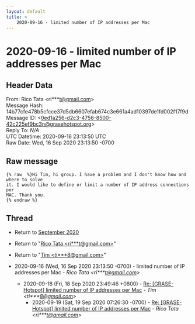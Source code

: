 ```yaml
---
layout: default
title: >
    2020-09-16 - limited number of IP addresses per Mac
---
```


# 2020-09-16 - limited number of IP addresses per Mac

## Header Data

From: Rico Tata \<ri***t@gmail.com\><br>
Message Hash: 14b77cfe478b5cfcce37d5db6607efab674c3e661a4ad10397de1fd002f17f9d<br>
Message ID: \<0ed1a256-d2c3-4756-8500-42c225ef9bc3n@grasehotspot.org\><br>
Reply To: _N/A_<br>
UTC Datetime: 2020-09-16 23:13:50 UTC<br>
Raw Date: Wed, 16 Sep 2020 23:13:50 -0700<br>

## Raw message

```
{% raw  %}Hi Tim, hi group. I have a problem and I don't know how and where to solve 
it. I would like to define or limit a number of IP address connections per 
MAC. Thank you. 
{% endraw %}
```

## Thread

+ Return to [September 2020](/archive/2020/09)

+ Return to "[Rico Tata <ri***t<span>@</span>gmail.com>](/authors/ri___t_at_gmail_com)"
+ Return to "[Tim <ti***8<span>@</span>gmail.com>](/authors/ti___8_at_gmail_com)"

+ 2020-09-16 (Wed, 16 Sep 2020 23:13:50 -0700) - limited number of IP addresses per Mac - _Rico Tata \<ri***t@gmail.com\>_
  + 2020-09-18 (Fri, 18 Sep 2020 23:49:46 +0800) - [Re: [GRASE-Hotspot] limited number of IP addresses per Mac](/archive/2020/09/d8669e65eb6491ffef93c0e86f526ec2ae260a81f8ef6289a930feba7d7ede11) - _Tim \<ti***8@gmail.com\>_
    + 2020-09-19 (Sat, 19 Sep 2020 07:26:30 -0700) - [Re: [GRASE-Hotspot] limited number of IP addresses per Mac](/archive/2020/09/2cbec26cf4b191e7ae7369e75aa5321d0d5335784386c3d3a7743dfa84c4af20) - _Rico Tata \<ri***t@gmail.com\>_

